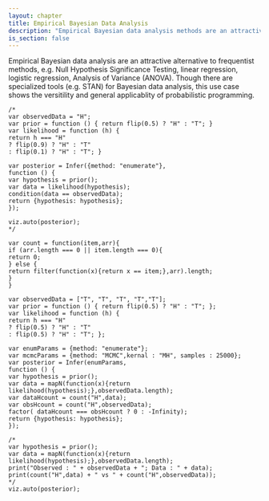 ```yaml
---
layout: chapter
title: Empirical Bayesian Data Analysis
description: "Empirical Bayesian data analysis methods are an attractive alternative to frequentist methods -- e.g. Null Hypothesis Significance Testing -- to evaluate the results of experiments, etc."
is_section: false
--- 
```


Empirical Bayesian data analysis are an attractive alternative to frequentist methods, e.g. Null Hypothesis Significance Testing, linear regression, logistic regression, Analysis of Variance (ANOVA). Though there are specialized tools (e.g. STAN) for Bayesian data analysis, this use case shows the versitility and general applicablity of probabilistic programming.

~~~~
/*
var observedData = "H";
var prior = function () { return flip(0.5) ? "H" : "T"; }
var likelihood = function (h) {
return h === "H" 
? flip(0.9) ? "H" : "T" 
: flip(0.1) ? "H" : "T"; }

var posterior = Infer({method: "enumerate"},
function () {
var hypothesis = prior();
var data = likelihood(hypothesis);
condition(data == observedData);
return {hypothesis: hypothesis};
});

viz.auto(posterior);
*/

var count = function(item,arr){
if (arr.length === 0 || item.length === 0){
return 0;
} else {
return filter(function(x){return x == item;},arr).length;
}
}

var observedData = ["T", "T", "T", "T","T"];
var prior = function () { return flip(0.5) ? "H" : "T"; };
var likelihood = function (h) {
return h === "H" 
? flip(0.5) ? "H" : "T" 
: flip(0.5) ? "H" : "T"; };

var enumParams = {method: "enumerate"};
var mcmcParams = {method: "MCMC",kernal : "MH", samples : 25000};
var posterior = Infer(enumParams,
function () {
var hypothesis = prior();
var data = mapN(function(x){return likelihood(hypothesis);},observedData.length);
var dataHcount = count("H",data);
var obsHcount = count("H",observedData);
factor( dataHcount === obsHcount ? 0 : -Infinity);
return {hypothesis: hypothesis};
});

/*
var hypothesis = prior();
var data = mapN(function(x){return likelihood(hypothesis);},observedData.length);
print("Observed : " + observedData + "; Data : " + data);
print(count("H",data) + " vs " + count("H",observedData));
*/
viz.auto(posterior);
~~~~